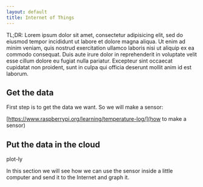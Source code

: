 ```yaml
---
layout: default
title: Internet of Things
---
```


TL;DR: Lorem ipsum dolor sit amet, consectetur adipisicing elit, sed do eiusmod
tempor incididunt ut labore et dolore magna aliqua. Ut enim ad minim veniam,
quis nostrud exercitation ullamco laboris nisi ut aliquip ex ea commodo
consequat. Duis aute irure dolor in reprehenderit in voluptate velit esse
cillum dolore eu fugiat nulla pariatur. Excepteur sint occaecat cupidatat non
proident, sunt in culpa qui officia deserunt mollit anim id est laborum.

## Get the data

First step is to get the data we want. So we will make a sensor:

[https://www.raspberrypi.org/learning/temperature-log/](how to make a sensor)

## Put the data in the cloud

plot-ly 

In this section we will see how we can use the sensor inside a little computer
and send it to the Internet and graph it.
